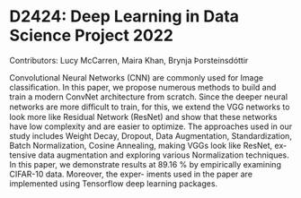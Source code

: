 # D2424: Deep Learning in Data Science Project 2022
Contributors: Lucy McCarren, Maira Khan, Brynja Þorsteinsdóttir

Convolutional Neural Networks (CNN) are commonly used for Image classification. In this
paper, we propose numerous methods to build and train a modern ConvNet architecture from
scratch. Since the deeper neural networks are more diﬀicult to train, for this, we extend the
VGG networks to look more like Residual Network (ResNet) and show that these networks have
low complexity and are easier to optimize.
The approaches used in our study includes Weight Decay, Dropout, Data Augmentation,
Standardization, Batch Normalization, Cosine Annealing, making VGGs look like ResNet, ex-
tensive data augmentation and exploring various Normalization techniques. In this paper, we
demonstrate results at 89.16 % by empirically examining CIFAR-10 data. Moreover, the exper-
iments used in the paper are implemented using Tensorflow deep learning packages.

